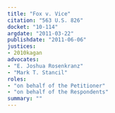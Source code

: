 ```yaml
---
title: "Fox v. Vice"
citation: "563 U.S. 826"
docket: "10-114"
argdate: "2011-03-22"
publishdate: "2011-06-06"
justices:
- 2010kagan
advocates:
- "E. Joshua Rosenkranz"
- "Mark T. Stancil"
roles:
- "on behalf of the Petitioner"
- "on behalf of the Respondents"
summary: ""
---
```


